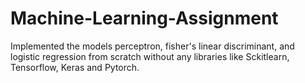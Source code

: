 # Machine-Learning-Assignment
Implemented the models perceptron, fisher's linear discriminant, and logistic regression from scratch without any libraries like Sckitlearn, Tensorflow, Keras and Pytorch.
